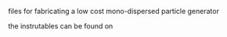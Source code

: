 files for fabricating a low cost mono-dispersed particle generator

the instrutables can be found on
